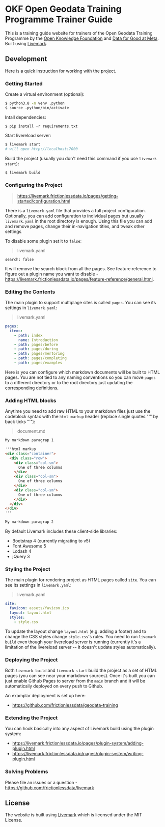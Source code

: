 # OKF Open Geodata Training Programme Trainer Guide

This is a training guide website for trainers of the Open Geodata Training Programme by the [Open Knowledge Foundation](https://okfn.org) and [Data for Good at Meta](https://dataforgood.facebook.com/). Built using [Livemark](https://livemark.frictionlessdata.io/).

## Development

Here is a quick instruction for working with the project.

### Getting Started

Create a virtual environment (optional):

```bash
$ python3.8 -m venv .python
$ source .python/bin/activate
```

Intall dependencies:

```
$ pip install -r requirements.txt
```

Start livereload server:

```bash
$ livemark start
# will open http://localhost:7000
```

Build the project (usually you don't need this command if you use `livemark start`):

```bash
$ livemark build
```

### Configuring the Project

> https://livemark.frictionlessdata.io/pages/getting-started/configuration.html

There is a `livemark.yaml` file that provides a full project configuration. Optionally, you can add configuration to individual pages but usually `livemark.yaml` in the root directory is enough. Using this file you can add and remove pages, change their in-navigation titles, and tweak other settings.

To disable some plugin set it to `false`:

> livemark.yaml

```
search: false
```

It will remove the search block from all the pages. See feature reference to figure out a plugin name you want to disable - https://livemark.frictionlessdata.io/pages/feature-reference/general.html.

### Editing the Contents

The main plugin to support multiplage sites is called `pages`. You can see its settings in `livemark.yaml`:

> livemark.yaml

```yaml
pages:
  items:
    - path: index
      name: Introduction
    - path: pages/before
    - path: pages/during
    - path: pages/mentoring
    - path: pages/completing
    - path: pages/examples
```

Here is you can configure which markdown documents will be built to HTML pages. You are not tied to any naming conventions so you can move `pages` to a different directory or to the root directory just updating the corresponding definitions.

### Adding HTML blocks

Anytime you need to add raw HTML to your markdown files just use the codeblock syntax with the `html markup` header (replace single quotes "'" by back ticks "`"):

> document.md

```md
My markdown paragrap 1

'''html markup
<div class="container">
  <div class="row">
    <div class="col-sm">
      One of three columns
    </div>
    <div class="col-sm">
      One of three columns
    </div>
    <div class="col-sm">
      One of three columns
    </div>
  </div>
</div>
'''

My markdown paragrap 2
```

By default Livemark includes these client-side libraries:
- Bootstrap 4 (currently migrating to v5)
- Font Awesome 5
- Lodash 4
- jQuery 3

### Styling the Project

The main plugin for rendering project as HTML pages called `site`. You can see its settings in `livemark.yaml`:

> livemark.yaml

```yaml
site:
  favicon: assets/favicon.ico
  layout: layout.html
  styles:
    - style.css
```

To update the layout change `layout.html` (e.g. adding a footer) and to change the CSS styles change `style.css`'s rules. You need to run `livemark build` even though your livereload server is running (currently it's a limitation of the livereload server -- it doesn't update styles automatically).

### Deploying the Project

Both `livemark build` and `livemark start` build the project as a set of HTML pages (you can see near your markdown sources). Once it's built you can just enable Github Pages to server from the `main` branch and it will be automatically deployed on every push to Github.

An examplar deployment is set up here:

- https://github.com/frictionlessdata/geodata-training

### Extending the Project

You can hook basically into any aspect of Livemark build using the plugin system:
- https://livemark.frictionlessdata.io/pages/plugin-system/adding-plugin.html
- https://livemark.frictionlessdata.io/pages/plugin-system/writing-plugin.html

### Solving Problems

Please file an issues or a question - https://github.com/frictionlessdata/livemark

## License 
The website is built using [Livemark](https://github.com/frictionlessdata/livemark) which is licensed under the MIT License.